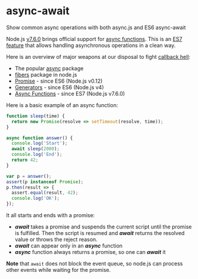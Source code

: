 # async-await
Show common async operations with both async.js and ES6 async-await

Node.js [v7.6.0][1] brings official support for [async functions][2].
This is an [ES7 feature][3] that allows handling asynchronous operations in a clean way.

Here is an overview of major weapons at our disposal to fight [callback hell][4]:
* The popular [async][5] package
* [fibers][8] package in node.js
* [Promise][6] - since ES6 (Node.js v0.12)
* [Generators][7] - since ES6 (Node.js v4)
* [Async Functions][3] - since ES7 (Node.js v7.6.0)

Here is a basic example of an async function:
```js
function sleep(time) {
  return new Promise(resolve => setTimeout(resolve, time));
}

async function answer() {
  console.log('Start');
  await sleep(2000);
  console.log('End');
  return 42;
}

var p = answer();
assert(p instanceof Promise);
p.then(result => {
  assert.equal(result, 42);
  console.log('OK');
});
```

It all starts and ends with a promise: 
* ***await*** takes a promise and suspends the current script until the
promise is fulfilled. Then the script is resumed and ***await*** returns the 
resolved value or throws the reject reason.
* ***await*** can appear only in an ***async*** function
* ***async*** function always returns a promise, so one can ***await*** it

**Note** that `await` does not block the event queue, so node.js can process
other events while waiting for the promise.


[1]: https://github.com/nodejs/node/blob/master/doc/changelogs/CHANGELOG_V7.md#7.6.0
[2]: https://developers.google.com/web/fundamentals/getting-started/primers/async-functions
[3]: https://tc39.github.io/ecmascript-asyncawait/
[4]: http://callbackhell.com/
[5]: http://caolan.github.io/async/
[6]: https://developer.mozilla.org/en/docs/Web/JavaScript/Reference/Global_Objects/Promise
[7]: https://developer.mozilla.org/en/docs/Web/JavaScript/Reference/Statements/function*
[8]: https://github.com/laverdet/node-fibers

